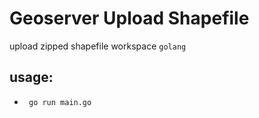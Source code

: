 # Geoserver Upload Shapefile
upload zipped shapefile workspace `golang`

## usage:
- ``` go run main.go```

